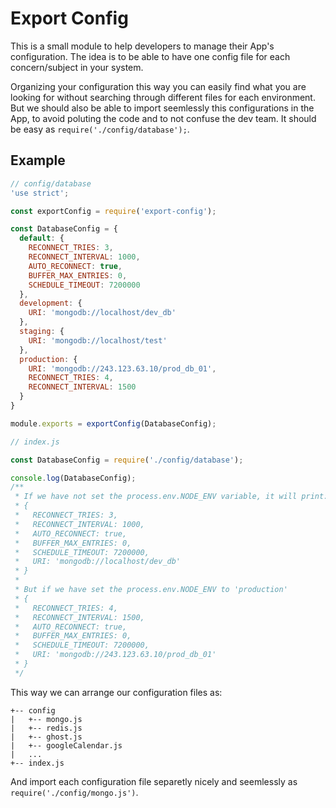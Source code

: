 # Export Config
This is a small module to help developers to manage their App's configuration. The idea is to be able to have one config file for each concern/subject in your system.

Organizing your configuration this way you can easily find what you are looking for without searching through different files for each environment. But we should also be able to import seemlessly this configurations in the App, to avoid poluting the code and to not confuse the dev team. It should be easy as `require('./config/database');`.

## Example
```js
// config/database
'use strict';

const exportConfig = require('export-config');

const DatabaseConfig = {
  default: {
    RECONNECT_TRIES: 3,
    RECONNECT_INTERVAL: 1000,
    AUTO_RECONNECT: true,
    BUFFER_MAX_ENTRIES: 0,
    SCHEDULE_TIMEOUT: 7200000
  },
  development: {
    URI: 'mongodb://localhost/dev_db'
  },
  staging: {
    URI: 'mongodb://localhost/test'
  },
  production: {
    URI: 'mongodb://243.123.63.10/prod_db_01',
    RECONNECT_TRIES: 4,
    RECONNECT_INTERVAL: 1500
  }
}

module.exports = exportConfig(DatabaseConfig);
```

```js
// index.js

const DatabaseConfig = require('./config/database');

console.log(DatabaseConfig);
/**
 * If we have not set the process.env.NODE_ENV variable, it will print:
 * {
 *   RECONNECT_TRIES: 3,
 *   RECONNECT_INTERVAL: 1000,
 *   AUTO_RECONNECT: true,
 *   BUFFER_MAX_ENTRIES: 0,
 *   SCHEDULE_TIMEOUT: 7200000,
 *   URI: 'mongodb://localhost/dev_db'
 * }
 *
 * But if we have set the process.env.NODE_ENV to 'production'
 * {
 *   RECONNECT_TRIES: 4,
 *   RECONNECT_INTERVAL: 1500,
 *   AUTO_RECONNECT: true,
 *   BUFFER_MAX_ENTRIES: 0,
 *   SCHEDULE_TIMEOUT: 7200000,
 *   URI: 'mongodb://243.123.63.10/prod_db_01'
 * }
 */
```
This way we can arrange our configuration files as:

```
+-- config
|   +-- mongo.js
|   +-- redis.js
|   +-- ghost.js
|   +-- googleCalendar.js
|   ...
+-- index.js
```
And import each configuration file separetly nicely and seemlessly as `require('./config/mongo.js')`.